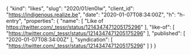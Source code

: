 {
  "kind": "likes",
  "slug": "2020/01/en0lw",
  "client_id": "https://indigenous.realize.be",
  "date": "2020-01-07T08:34:00Z",
  "h": "h-entry",
  "properties": {
    "name": [
      "Like of https://twitter.com/_tessr/status/1214347471205175296"
    ],
    "like-of": [
      "https://twitter.com/_tessr/status/1214347471205175296"
    ],
    "published": [
      "2020-01-07T08:34:00Z"
    ],
    "syndication": [
      "https://twitter.com/_tessr/status/1214347471205175296"
    ]
  }
}
